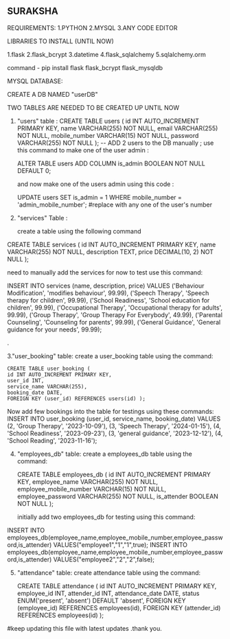 ## SURAKSHA ##
REQUIREMENTS:
1.PYTHON
2.MYSQL
3.ANY CODE EDITOR

LIBRARIES TO INSTALL (UNTIL NOW)

1.flask
2.flask_bcrypt
3.datetime
4.flask_sqlalchemy
5.sqlalchemy.orm

command - pip install flask flask_bcrypt flask_mysqldb

MYSQL DATABASE:

CREATE A DB NAMED "userDB"

TWO TABLES ARE NEEDED TO BE CREATED UP UNTIL NOW

1. "users" table : CREATE TABLE users (
    id INT AUTO_INCREMENT PRIMARY KEY,
    name VARCHAR(255) NOT NULL,
    email VARCHAR(255) NOT NULL,
    mobile_number VARCHAR(15) NOT NULL,
    password VARCHAR(255) NOT NULL
);
 -- ADD 2 users to the DB manually ; use this command to make one of the user admin :

     ALTER TABLE users ADD COLUMN is_admin BOOLEAN NOT NULL DEFAULT 0;

   and now make one of the users admin using this code :
   
   UPDATE users SET is_admin = 1 WHERE mobile_number = 'admin_mobile_number';  #replace with any one of the user's number

    


2. "services" Table :

   create a table using the following command 

CREATE TABLE services (
    id INT AUTO_INCREMENT PRIMARY KEY,
    name VARCHAR(255) NOT NULL,
    description TEXT,
    price DECIMAL(10, 2) NOT NULL
);

need to manually add the services for now to test  use this command:

INSERT INTO services (name, description, price) VALUES
('Behaviour Modification', 'modifies behaviour', 99.99),
('Speech Therapy', 'Speech therapy for children', 99.99),
('School Readiness', 'School education for children', 99.99),
('Occupational Therapy', 'Occupational therapy for adults', 99.99),
('Group Therapy', 'Group Therapy For Everybody', 49.99),
('Parental Counseling', 'Counseling for parents', 99.99),
('General Guidance', 'General guidance for your needs', 99.99);


.

3."user_booking" table:
    create a user_booking table using the command:

    CREATE TABLE user_booking (
    id INT AUTO_INCREMENT PRIMARY KEY,
    user_id INT,
    service_name VARCHAR(255),
    booking_date DATE,
    FOREIGN KEY (user_id) REFERENCES users(id) );

Now add few bookings into the table for testings using these commands:
     INSERT INTO user_booking (user_id, service_name, booking_date) VALUES
    (2, 'Group Therapy', '2023-10-09'),
    (3, 'Speech Therapy', '2024-01-15'),
    (4, 'School Readiness', '2023-09-23'),
    (3, 'general guidance', '2023-12-12'),
    (4, 'School Reading', '2023-11-16');

4. "employees_db" table:
    create a employees_db table using the command:

   CREATE TABLE employees_db (
    id INT AUTO_INCREMENT PRIMARY KEY,
    employee_name VARCHAR(255) NOT NULL,
    employee_mobile_number VARCHAR(15) NOT NULL,
    employee_password VARCHAR(255) NOT NULL,
    is_attender BOOLEAN NOT NULL
);

   initially add two employees_db for testing using this command:

  INSERT INTO employees_db(employee_name,employee_mobile_number,employee_password,is_attender) VALUES("employee1","1","1",true);
  INSERT INTO employees_db(employee_name,employee_mobile_number,employee_password,is_attender) VALUES("employee2","2","2",false);

5. "attendance" table:
    create attendance table using the command:

   CREATE TABLE attendance (
        id INT AUTO_INCREMENT PRIMARY KEY,
        employee_id INT,
        attender_id INT,
        attendance_date DATE,
        status ENUM('present', 'absent') DEFAULT 'absent',
        FOREIGN KEY (employee_id) REFERENCES employees(id),
        FOREIGN KEY (attender_id) REFERENCES employees(id)
       );
     

#keep updating this file with latest updates .thank you.
